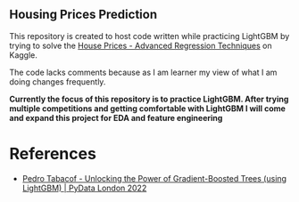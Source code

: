 ## Housing Prices Prediction

This repository is created to host code written while practicing LightGBM by trying to solve the [House Prices - Advanced Regression Techniques](https://www.kaggle.com/competitions/house-prices-advanced-regression-techniques/overview) on Kaggle.

The code lacks comments because as I am learner my view of what I am doing changes frequently.

**Currently the focus of this repository is to practice LightGBM. After trying multiple competitions and getting comfortable with LightGBM I will come and expand this project for EDA and feature engineering**

# References

- [Pedro Tabacof - Unlocking the Power of Gradient-Boosted Trees (using LightGBM) | PyData London 2022](https://www.youtube.com/watch?v=qGsHlvE8KZM)